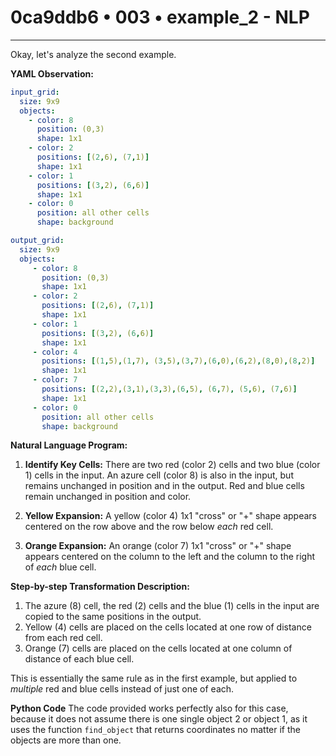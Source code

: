 # 0ca9ddb6 • 003 • example_2 - NLP

---
Okay, let's analyze the second example.

**YAML Observation:**

```yaml
input_grid:
  size: 9x9
  objects:
    - color: 8
      position: (0,3)
      shape: 1x1
    - color: 2
      positions: [(2,6), (7,1)]
      shape: 1x1
    - color: 1
      positions: [(3,2), (6,6)]
      shape: 1x1
    - color: 0
      position: all other cells
      shape: background

output_grid:
  size: 9x9
  objects:
     - color: 8
       position: (0,3)
       shape: 1x1
     - color: 2
       positions: [(2,6), (7,1)]
       shape: 1x1
     - color: 1
       positions: [(3,2), (6,6)]
       shape: 1x1
     - color: 4
       positions: [(1,5),(1,7), (3,5),(3,7),(6,0),(6,2),(8,0),(8,2)]
       shape: 1x1
     - color: 7
       positions: [(2,2),(3,1),(3,3),(6,5), (6,7), (5,6), (7,6)]
       shape: 1x1
     - color: 0
       position: all other cells
       shape: background
```

**Natural Language Program:**

1.  **Identify Key Cells:** There are two red (color 2) cells and two blue (color 1) cells in the input. An azure cell (color 8) is also in the input, but remains unchanged in position and in the output. Red and blue cells remain unchanged in position and color.

2.  **Yellow Expansion:** A yellow (color 4) 1x1 "cross" or "+" shape appears centered on the row above and the row below *each* red cell.

3.  **Orange Expansion:** An orange (color 7) 1x1 "cross" or "+" shape appears centered on the column to the left and the column to the right of *each* blue cell.

**Step-by-step Transformation Description:**

1.  The azure (8) cell, the red (2) cells and the blue (1) cells in the input are copied to the same positions in the output.
2.  Yellow (4) cells are placed on the cells located at one row of distance from each red cell.
3.  Orange (7) cells are placed on the cells located at one column of distance of each blue cell.

This is essentially the same rule as in the first example, but applied to *multiple* red and blue cells instead of just one of each.

**Python Code**
The code provided works perfectly also for this case, because it does not assume there is one single object 2 or object 1, as it uses the function `find_object` that returns coordinates no matter if the objects are more than one.

